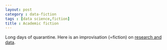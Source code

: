 ```yaml
---
layout: post
category : data-fiction
tags : [data science,fiction]
title : Academic fiction
---
```


Long days of quarantine. Here is an improvisation (=fiction) on [research and data](https://drive.google.com/open?id=1bw2nmrrZLbWBR9a5FliGZVH6XRNjIlbM).
